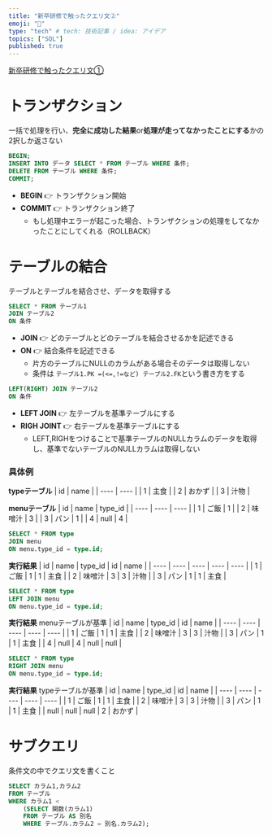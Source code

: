 ```yaml
---
title: "新卒研修で触ったクエリ文②"
emoji: "💾"
type: "tech" # tech: 技術記事 / idea: アイデア
topics: ["SQL"]
published: true
---
```


[新卒研修で触ったクエリ文①](https://zenn.dev/minami_hiroto/articles/be6c2121ac571e)

# トランザクション
一括で処理を行い、**完全に成功した結果**or**処理が走ってなかったことにする**かの2択しか返さない
```sql
BEGIN; 
INSERT INTO データ SELECT * FROM テーブル WHERE 条件;
DELETE FROM テーブル WHERE 条件;
COMMIT;
```
- **BEGIN** 👉 トランザクション開始
- **COMMIT** 👉 トランザクション終了
	- もし処理中エラーが起こった場合、トランザクションの処理をしてなかったことにしてくれる（ROLLBACK）




# テーブルの結合
テーブルとテーブルを結合させ、データを取得する

```SQL
SELECT * FROM テーブル1
JOIN テーブル2
ON 条件
```
- **JOIN** 👉 どのテーブルとどのテーブルを結合させるかを記述できる
- **ON** 👉 結合条件を記述できる
	- 片方のテーブルにNULLのカラムがある場合そのデータは取得しない
	- 条件は `テーブル1.PK =(<=,!=など) テーブル2.FK`という書き方をする

```SQL
LEFT(RIGHT) JOIN テーブル2
ON 条件
```
- **LEFT JOIN** 👉 左テーブルを基準テーブルにする
- **RIGH JOINT** 👉 右テーブルを基準テーブルにする
	- LEFT,RIGHをつけることで基準テーブルのNULLカラムのデータを取得し、基準でないテーブルのNULLカラムは取得しない



### 具体例
**typeテーブル**
| id | name |
| ---- | ---- |
| 1 | 主食 |
| 2 | おかず |
| 3 | 汁物 |

**menuテーブル**
| id | name | type_id |
| ---- | ---- | ---- |
| 1 | ご飯 | 1 |
| 2 | 味噌汁 | 3 |
| 3 | パン | 1 |
| 4 | null | 4 |

```SQL
SELECT * FROM type
JOIN menu
ON menu.type_id = type.id;
```
**実行結果**
| id | name | type_id | id | name |
| ---- | ---- | ---- | ---- | ---- |
| 1 | ご飯 | 1 | 1 | 主食 |
| 2 | 味噌汁 | 3 | 3 | 汁物 |
| 3 | パン | 1 | 1 | 主食 |

```SQL
SELECT * FROM type
LEFT JOIN menu
ON menu.type_id = type.id;
```
**実行結果**
menuテーブルが基準
| id | name | type_id | id | name |
| ---- | ---- | ---- | ---- | ---- |
| 1 | ご飯 | 1 | 1 | 主食 |
| 2 | 味噌汁 | 3 | 3 | 汁物 |
| 3 | パン | 1 | 1 | 主食 |
| 4 | null | 4 | null | null |

```SQL
SELECT * FROM type
RIGHT JOIN menu
ON menu.type_id = type.id;
```
**実行結果**
typeテーブルが基準
| id | name | type_id | id | name |
| ---- | ---- | ---- | ---- | ---- |
| 1 | ご飯 | 1 | 1 | 主食 |
| 2 | 味噌汁 | 3 | 3 | 汁物 |
| 3 | パン | 1 | 1 | 主食 |
| null | null | null | 2 | おかず |




# サブクエリ
条件文の中でクエリ文を書くこと
```sql
SELECT カラム1,カラム2
FROM テーブル
WHERE カラム1 <
	(SELECT 関数(カラム1)
	FROM テーブル AS 別名
	WHERE テーブル.カラム2 = 別名.カラム2);
```
